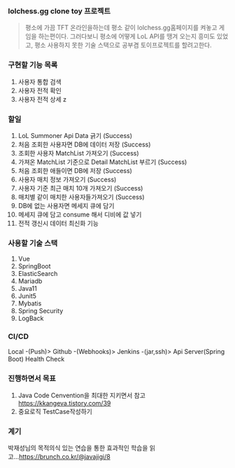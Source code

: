 ### lolchess.gg clone toy 프로젝트

> 평소에 가끔 TFT 온라인을하는데 평소 같이 lolchess.gg홈페이지를 켜놓고 게임을 하는편이다.
> 그러다보니 평소에 어떻게 LoL API를 땡겨 오는지 흥미도 있었고, 평소 사용하지 못한 기술 스택으로
> 공부겸 토이프로젝트를 할려고한다.

### 구현할 기능 목록
1. 사용자 통합 검색
2. 사용자 전적 확인
3. 사용자 전적 상세
z
### 할일
1. LoL Summoner Api Data 긁기 (Success)
2. 처음 조회한 사용자면 DB에 데이터 저장 (Success)
3. 조회한 사용자 MatchList 가져오기 (Success)
4. 가져온 MatchList 기준으로 Detail MatchList 부르기 (Success)
5. 처음 조회한 애들이면 DB에 저장 (Success)
6. 사용자 매치 정보 가져오기 (Success)
7. 사용자 기준 최근 매치 10개 가져오기 (Success)
8. 매치별 같이 매치한 사용자들가져오기 (Success)
9. DB에 없는 사용자면 메세지 큐에 담기
10. 메세지 큐에 담고 consume 해서 디비에 값 넣기 
11. 전적 갱신시 데이터 최신화 기능


### 사용할 기술 스택
1. Vue
2. SpringBoot
3. ElasticSearch
4. Mariadb
5. Java11
6. Junit5
7. Mybatis
8. Spring Security
9. LogBack

### CI/CD
Local -(Push)> Github -(Webhooks)> Jenkins -(jar,ssh)> Api Server(Spring Boot) Health Check

### 진행하면서 목표
1. Java Code Cenvention을 최대한 지키면서 참고 https://kkangeva.tistory.com/39
2. 중요로직 TestCase작성하기 

### 계기
박재성님의 목적의식 있는 연습을 통한 효과적인 학습을 읽고...https://brunch.co.kr/@javajigi/8 
